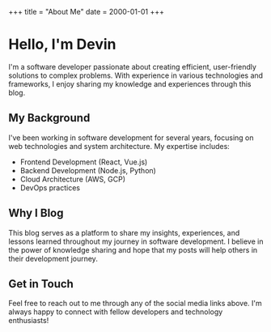 +++
title = "About Me"
date = 2000-01-01
+++

# Hello, I'm Devin

I'm a software developer passionate about creating efficient, user-friendly solutions to complex problems. With experience in various technologies and frameworks, I enjoy sharing my knowledge and experiences through this blog.

## My Background

I've been working in software development for several years, focusing on web technologies and system architecture. My expertise includes:

- Frontend Development (React, Vue.js)
- Backend Development (Node.js, Python)
- Cloud Architecture (AWS, GCP)
- DevOps practices

## Why I Blog

This blog serves as a platform to share my insights, experiences, and lessons learned throughout my journey in software development. I believe in the power of knowledge sharing and hope that my posts will help others in their development journey.

## Get in Touch

Feel free to reach out to me through any of the social media links above. I'm always happy to connect with fellow developers and technology enthusiasts!
